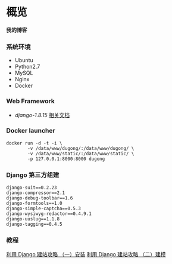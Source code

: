 # 概览
**我的博客**

### 系统环境
* Ubuntu
* Python2.7
* MySQL
* Nginx
* Docker

### Web Framework
* *django-1.8.15* [相关文档](https://docs.djangoproject.com/en/1.8/)

### Docker launcher
```
docker run -d -t -i \
        -v /data/www/dugong/:/data/www/dugong/ \
        -v /data/www/static/:/data/www/static/ \
        -p 127.0.0.1:8000:8000 dugong
```

### Django 第三方组建
```
django-suit==0.2.23
django-compressor==2.1
django-debug-toolbar==1.6
django-formtools==1.0
django-simple-captcha==0.5.3
django-wysiwyg-redactor==0.4.9.1
django-uuslug==1.1.8
django-tagging==0.4.5
```

### 教程
[利用 Django 建站攻略 （一）安装](http://jiaxin.im/blog/li-yong-django-jian-zhan-gong/)
[利用 Django 建站攻略 （二）建模](http://jiaxin.im/blog/li-yong-django-jian-zhan-gon-1/)